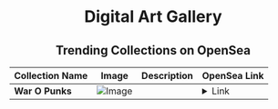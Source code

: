 <div align="center">

# Digital Art Gallery

## Trending Collections on OpenSea

| Collection Name                       | Image                                                                                     | Description                       | OpenSea Link                                                                                          |
|---------------------------------------|-------------------------------------------------------------------------------------------|-----------------------------------|--------------------------------------------------------------------------------------------------------|
| **War O Punks** | ![Image](https://i.seadn.io/s/raw/files/a988ddb198744a2d6b7496e617182bfa.png?w=500&auto=format?w=200&auto=format) |  | <details><summary>Link</summary>[War O Punks](https://opensea.io/collection/war-o-punks-15)</details> |

</div>